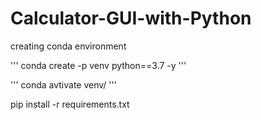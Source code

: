 # Calculator-GUI-with-Python

creating conda environment

''' conda create -p venv python==3.7 -y '''

''' conda avtivate venv/ '''

pip install -r requirements.txt